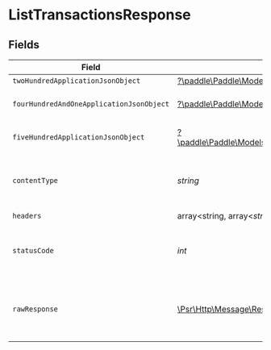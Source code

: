 # ListTransactionsResponse


## Fields

| Field                                                                                                                                                                                 | Type                                                                                                                                                                                  | Required                                                                                                                                                                              | Description                                                                                                                                                                           |
| ------------------------------------------------------------------------------------------------------------------------------------------------------------------------------------- | ------------------------------------------------------------------------------------------------------------------------------------------------------------------------------------- | ------------------------------------------------------------------------------------------------------------------------------------------------------------------------------------- | ------------------------------------------------------------------------------------------------------------------------------------------------------------------------------------- |
| `twoHundredApplicationJsonObject`                                                                                                                                                     | [?\paddle\Paddle\Models\Operations\ListTransactionsResponseBody](../../Models/Operations/ListTransactionsResponseBody.md)                                                             | :heavy_minus_sign:                                                                                                                                                                    | OK                                                                                                                                                                                    |
| `fourHundredAndOneApplicationJsonObject`                                                                                                                                              | [?\paddle\Paddle\Models\Operations\ListTransactionsTransactionsResponseBody](../../Models/Operations/ListTransactionsTransactionsResponseBody.md)                                     | :heavy_minus_sign:                                                                                                                                                                    | General error response                                                                                                                                                                |
| `fiveHundredApplicationJsonObject`                                                                                                                                                    | [?\paddle\Paddle\Models\Operations\ListTransactionsTransactionsTransactionServiceResponseBody](../../Models/Operations/ListTransactionsTransactionsTransactionServiceResponseBody.md) | :heavy_minus_sign:                                                                                                                                                                    | General error response                                                                                                                                                                |
| `contentType`                                                                                                                                                                         | *string*                                                                                                                                                                              | :heavy_check_mark:                                                                                                                                                                    | HTTP response content type for this operation                                                                                                                                         |
| `headers`                                                                                                                                                                             | array<string, array<*string*>>                                                                                                                                                        | :heavy_check_mark:                                                                                                                                                                    | N/A                                                                                                                                                                                   |
| `statusCode`                                                                                                                                                                          | *int*                                                                                                                                                                                 | :heavy_check_mark:                                                                                                                                                                    | HTTP response status code for this operation                                                                                                                                          |
| `rawResponse`                                                                                                                                                                         | [\Psr\Http\Message\ResponseInterface](https://www.php-fig.org/psr/psr-7/#33-psrhttpmessageresponseinterface)                                                                          | :heavy_check_mark:                                                                                                                                                                    | Raw HTTP response; suitable for custom response parsing                                                                                                                               |